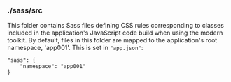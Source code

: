 ### ./sass/src

This folder contains Sass files defining CSS rules corresponding to classes
included in the application's JavaScript code build when using the modern toolkit.
By default, files in this folder are mapped to the application's root namespace, 'app001'.
This is set in `"app.json"`:

    "sass": {
        "namespace": "app001"
    }